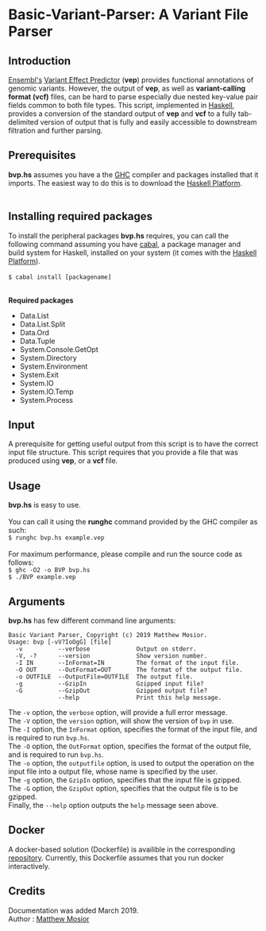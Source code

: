 # Basic-Variant-Parser: A Variant File Parser

## Introduction

[Ensembl's](https://github.com/Ensembl) [Variant Effect Predictor](https://github.com/Ensembl/ensembl-vep) (**vep**) provides functional annotations of genomic variants.  However, the output of **vep**, as well as **variant-calling format (vcf)** files, can be hard to parse especially due nested key-value pair fields common to both file types.  This script, implemented in [Haskell](https://www.haskell.org/), provides a conversion of the standard output of **vep** and **vcf** to a fully tab-delimited version of output that is fully and easily accessible to downstream filtration and further parsing. 

## Prerequisites

**bvp.hs** assumes you have a the [GHC](https://www.haskell.org/ghc/) compiler and packages installed that it imports.  The easiest way to do this is to download the [Haskell Platform](https://www.haskell.org/platform/).<br/><br/>

## Installing required packages

To install the peripheral packages **bvp.hs** requires, you can call the following command assuming you have [cabal](https://www.haskell.org/cabal/), a package manager and build system for Haskell, installed on your system (it comes with the [Haskell Platform](https://www.haskell.org/platform/)).<br/><br/>
`$ cabal install [packagename]`<br/><br/>

**Required packages**
- Data.List 
- Data.List.Split 
- Data.Ord 
- Data.Tuple 
- System.Console.GetOpt 
- System.Directory 
- System.Environment 
- System.Exit 
- System.IO 
- System.IO.Temp 
- System.Process 
 
 ## Input

A prerequisite for getting useful output from this script is to have the correct input file structure.  This script requires that you provide a file that was produced using **vep**, or a **vcf** file.

## Usage

**bvp.hs** is easy to use.<br/><br/>
You can call it using the **runghc** command provided by the GHC compiler as such:<br/>
`$ runghc bvp.hs example.vep`<br/><br/>
For maximum performance, please compile and run the source code as follows:<br/>
`$ ghc -O2 -o BVP bvp.hs`<br/>
`$ ./BVP example.vep`<br/>

## Arguments

**bvp.hs** has few different command line arguments:<br/>
```
Basic Variant Parser, Copyright (c) 2019 Matthew Mosior.
Usage: bvp [-vV?IoOgG] [file]
  -v          --verbose             Output on stderr.
  -V, -?      --version             Show version number.
  -I IN       --InFormat=IN         The format of the input file.
  -O OUT      --OutFormat=OUT       The format of the output file.
  -o OUTFILE  --OutputFile=OUTFILE  The output file.
  -g          --GzipIn              Gzipped input file?
  -G          --GzipOut             Gzipped output file?
              --help                Print this help message.
```
The `-v` option, the `verbose` option, will provide a full error message.<br/>
The `-V` option, the `version` option, will show the version of `bvp` in use.<br/>
The `-I` option, the `InFormat` option, specifies the format of the input file, and is required to run `bvp.hs`.<br/>
The `-O` option, the `OutFormat` option, specifies the format of the output file, and is required to run `bvp.hs`.<br/>
The `-o` option, the `outputfile` option, is used to output the operation on the input file into a output file, whose name is specified by the user.<br/>
The `-g` option, the `GzipIn` option, specifies that the input file is gzipped.<br/>
The `-G` option, the `GzipOut` option, specifies that the output file is to be gzipped.<br/>
Finally, the `--help` option outputs the `help` message seen above.

## Docker 

A docker-based solution (Dockerfile) is availible in the corresponding [repository](https://github.com/Matthew-Mosior/Basic-Variant-Parser---Docker).  Currently, this Dockerfile assumes that you run docker interactively.

## Credits

Documentation was added March 2019.<br/>
Author : [Matthew Mosior](https://github.com/Matthew-Mosior)
